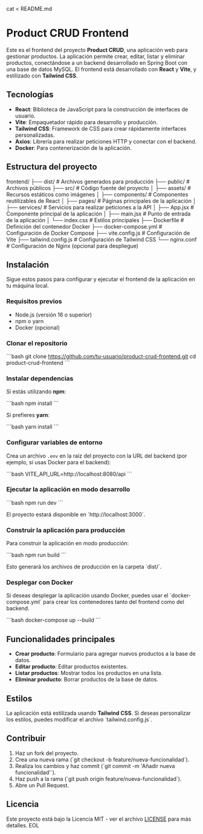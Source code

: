 cat <<EOL > README.md
# Product CRUD Frontend

Este es el frontend del proyecto **Product CRUD**, una aplicación web para gestionar productos. La aplicación permite crear, editar, listar y eliminar productos, conectándose a un backend desarrollado en Spring Boot con una base de datos MySQL. El frontend está desarrollado con **React** y **Vite**, y estilizado con **Tailwind CSS**.

## Tecnologías

- **React**: Biblioteca de JavaScript para la construcción de interfaces de usuario.
- **Vite**: Empaquetador rápido para desarrollo y producción.
- **Tailwind CSS**: Framework de CSS para crear rápidamente interfaces personalizadas.
- **Axios**: Librería para realizar peticiones HTTP y conectar con el backend.
- **Docker**: Para contenerización de la aplicación.

## Estructura del proyecto
frontend/
├── dist/               # Archivos generados para producción
├── public/             # Archivos públicos
├── src/                # Código fuente del proyecto
│   ├── assets/         # Recursos estáticos como imágenes
│   ├── components/     # Componentes reutilizables de React
│   ├── pages/          # Páginas principales de la aplicación
│   ├── services/       # Servicios para realizar peticiones a la API
│   ├── App.jsx         # Componente principal de la aplicación
│   ├── main.jsx        # Punto de entrada de la aplicación
│   └── index.css       # Estilos principales
├── Dockerfile          # Definición del contenedor Docker
├── docker-compose.yml  # Configuración de Docker Compose
├── vite.config.js      # Configuración de Vite
├── tailwind.config.js  # Configuración de Tailwind CSS
└── nginx.conf          # Configuración de Nginx (opcional para despliegue)


## Instalación

Sigue estos pasos para configurar y ejecutar el frontend de la aplicación en tu máquina local.

### Requisitos previos

- Node.js (versión 16 o superior)
- npm o yarn
- Docker (opcional)

### Clonar el repositorio

\`\`\`bash
git clone https://github.com/tu-usuario/product-crud-frontend.git
cd product-crud-frontend
\`\`\`

### Instalar dependencias

Si estás utilizando **npm**:

\`\`\`bash
npm install
\`\`\`

Si prefieres **yarn**:

\`\`\`bash
yarn install
\`\`\`

### Configurar variables de entorno

Crea un archivo `.env` en la raíz del proyecto con la URL del backend (por ejemplo, si usas Docker para el backend):

\`\`\`bash
VITE_API_URL=http://localhost:8080/api
\`\`\`

### Ejecutar la aplicación en modo desarrollo

\`\`\`bash
npm run dev
\`\`\`

El proyecto estará disponible en \`http://localhost:3000\`.

### Construir la aplicación para producción

Para construir la aplicación en modo producción:

\`\`\`bash
npm run build
\`\`\`

Esto generará los archivos de producción en la carpeta \`dist/\`.

### Desplegar con Docker

Si deseas desplegar la aplicación usando Docker, puedes usar el \`docker-compose.yml\` para crear los contenedores tanto del frontend como del backend.

\`\`\`bash
docker-compose up --build
\`\`\`

## Funcionalidades principales

- **Crear producto**: Formulario para agregar nuevos productos a la base de datos.
- **Editar producto**: Editar productos existentes.
- **Listar productos**: Mostrar todos los productos en una lista.
- **Eliminar producto**: Borrar productos de la base de datos.

## Estilos

La aplicación está estilizada usando **Tailwind CSS**. Si deseas personalizar los estilos, puedes modificar el archivo \`tailwind.config.js\`.

## Contribuir

1. Haz un fork del proyecto.
2. Crea una nueva rama (\`git checkout -b feature/nueva-funcionalidad\`).
3. Realiza los cambios y haz commit (\`git commit -m 'Añadir nueva funcionalidad'\`).
4. Haz push a la rama (\`git push origin feature/nueva-funcionalidad\`).
5. Abre un Pull Request.

## Licencia

Este proyecto está bajo la Licencia MIT - ver el archivo [LICENSE](LICENSE) para más detalles.
EOL
